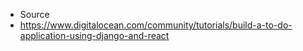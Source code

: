 - Source
- https://www.digitalocean.com/community/tutorials/build-a-to-do-application-using-django-and-react
